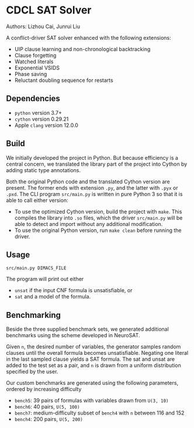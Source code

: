 # CDCL SAT Solver

Authors: Lizhou Cai, Junrui Liu


A conflict-driver SAT solver enhanced with the following extensions:

- UIP clause learning and non-chronological backtracking
- Clause forgetting
- Watched literals
- Exponential VSIDS
- Phase saving
- Reluctant doubling sequence for restarts

## Dependencies
* `python` version 3.7+
* `cython` version 0.29.21
* Apple `clang` version 12.0.0


## Build
We initially developed the project in Python. But because efficiency is a central concern, we translated the library part of the project into Cython by adding static type annotations.

Both the original Python code and the translated Cython version are present. The former ends with extension `.py`, and the latter with `.pyx` or `.pxd`. The CLI program `src/main.py` is written in pure Python 3 so that it is able to call either version:

- To use the optimized Cython version, build the project with `make`. This compiles the library into `.so` files, which the driver `src/main.py` will be able to detect and import without any additional modification.
- To use the original Python version, run `make clean` before running the driver.


## Usage


    src/main.py DIMACS_FILE

The program will print out either 
* `unsat` if the input CNF formula is unsatisfiable, or
* `sat` and a model of the formula.


## Benchmarking

Beside the three supplied benchmark sets, we generated additional benchmarks using the scheme developed in NeuroSAT.

Given `n`, the desired number of variables, the generator samples random clauses until the overall formula becomes unsatisfiable. Negating one literal in the last sampled clause yields a SAT formula. The sat and unsat are added to the test set as a pair, and `n` is drawn from a uniform distribution specified by the user.

Our custom benchmarks are generated using the following parameters, ordered by increasing difficulty

- `bench5`: 39 pairs of formulas with variables drawn from `U(3, 10)`
- `bench6`: 40 pairs, `U(5, 100)`
- `bench7`: medium-difficulty subset of `bench4` with `n` between 116 and 152
- `bench4`: 200 pairs, `U(5, 200)`